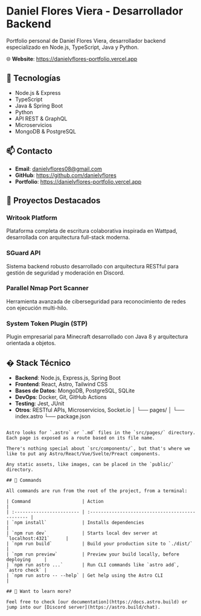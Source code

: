# Daniel Flores Viera - Desarrollador Backend

Portfolio personal de Daniel Flores Viera, desarrollador backend especializado en Node.js, TypeScript, Java y Python.

🌐 **Website**: https://danielvflores-portfolio.vercel.app

## 🚀 Tecnologías
- Node.js & Express
- TypeScript
- Java & Spring Boot
- Python
- API REST & GraphQL
- Microservicios
- MongoDB & PostgreSQL

## 📫 Contacto
- **Email**: danielvflores08@gmail.com
- **GitHub**: https://github.com/danielvflores
- **Portfolio**: https://danielvflores-portfolio.vercel.app

## 🌟 Proyectos Destacados

### Writook Platform
Plataforma completa de escritura colaborativa inspirada en Wattpad, desarrollada con arquitectura full-stack moderna.

### SGuard API  
Sistema backend robusto desarrollado con arquitectura RESTful para gestión de seguridad y moderación en Discord.

### Parallel Nmap Port Scanner
Herramienta avanzada de ciberseguridad para reconocimiento de redes con ejecución multi-hilo.

### System Token Plugin (STP)
Plugin empresarial para Minecraft desarrollado con Java 8 y arquitectura orientada a objetos.

## �️ Stack Técnico
- **Backend**: Node.js, Express.js, Spring Boot
- **Frontend**: React, Astro, Tailwind CSS
- **Bases de Datos**: MongoDB, PostgreSQL, SQLite
- **DevOps**: Docker, Git, GitHub Actions
- **Testing**: Jest, JUnit
- **Otros**: RESTful APIs, Microservicios, Socket.io
│   └── pages/
│       └── index.astro
└── package.json
```

Astro looks for `.astro` or `.md` files in the `src/pages/` directory. Each page is exposed as a route based on its file name.

There's nothing special about `src/components/`, but that's where we like to put any Astro/React/Vue/Svelte/Preact components.

Any static assets, like images, can be placed in the `public/` directory.

## 🧞 Commands

All commands are run from the root of the project, from a terminal:

| Command                   | Action                                           |
| :------------------------ | :----------------------------------------------- |
| `npm install`             | Installs dependencies                            |
| `npm run dev`             | Starts local dev server at `localhost:4321`      |
| `npm run build`           | Build your production site to `./dist/`          |
| `npm run preview`         | Preview your build locally, before deploying     |
| `npm run astro ...`       | Run CLI commands like `astro add`, `astro check` |
| `npm run astro -- --help` | Get help using the Astro CLI                     |

## 👀 Want to learn more?

Feel free to check [our documentation](https://docs.astro.build) or jump into our [Discord server](https://astro.build/chat).
